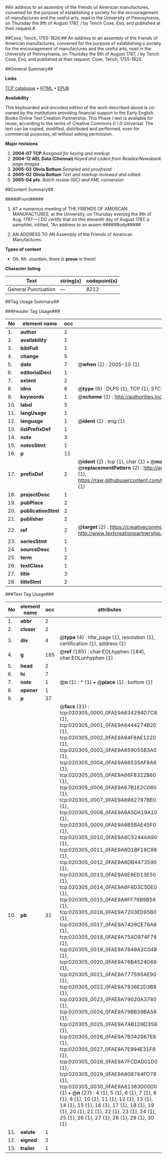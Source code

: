 #An address to an assembly of the friends of American manufactures, convened for the purpose of establishing a society for the encouragement of manufactures and the useful arts, read in the University of Pennsylvania, on Thursday the 9th of August 1787, / by Tench Coxe, Esq. and published at their request.#

##Coxe, Tench, 1755-1824.##
An address to an assembly of the friends of American manufactures, convened for the purpose of establishing a society for the encouragement of manufactures and the useful arts, read in the University of Pennsylvania, on Thursday the 9th of August 1787, / by Tench Coxe, Esq. and published at their request.
Coxe, Tench, 1755-1824.

##General Summary##

**Links**

[TCP catalogue](http://www.ota.ox.ac.uk/tcp/)  • 
[HTML](http://tei.it.ox.ac.uk/tcp/Texts-HTML/free/N15/N15881.html)  • 
[EPUB](http://tei.it.ox.ac.uk/tcp/Texts-EPUB/free/N15/N15881.epub)

**Availability**

This keyboarded and encoded edition of the
	       work described above is co-owned by the institutions
	       providing financial support to the Early English Books
	       Online Text Creation Partnership. This Phase I text is
	       available for reuse, according to the terms of Creative
	       Commons 0 1.0 Universal. The text can be copied,
	       modified, distributed and performed, even for
	       commercial purposes, all without asking permission.

**Major revisions**

1. __2004-07__ __TCP__ *Assigned for keying and markup*
1. __2004-12__ __AEL Data (Chennai)__ *Keyed and coded from Readex/Newsbank page images*
1. __2005-02__ __Olivia Bottum__ *Sampled and proofread*
1. __2005-02__ __Olivia Bottum__ *Text and markup reviewed and edited*
1. __2005-04__ __pfs.__ *Batch review (QC) and XML conversion*

##Content Summary##

#####Front#####

1. AT a numerous meeting of THE FRIENDS OF AMERICAN MANUFACTURES, at the University, on Thursday evening the 9th of Aug. 1787—
I DO certify that on this eleventh day of August 1787, a pamphlet, intitled, "An address to an assem
#####Body#####

1. AN ADDRESS TO AN Assembly of the Friends of American Manufactures.

**Types of content**

  * Oh, Mr. Jourdain, there is **prose** in there!

**Character listing**


|Text|string(s)|codepoint(s)|
|---|---|---|
|General Punctuation|—|8212|

##Tag Usage Summary##

###Header Tag Usage###

|No|element name|occ|attributes|
|---|---|---|---|
|1.|__author__|2||
|2.|__availability__|1||
|3.|__biblFull__|1||
|4.|__change__|5||
|5.|__date__|7| @__when__ (1) : 2005-10 (1)|
|6.|__editorialDecl__|1||
|7.|__extent__|2||
|8.|__idno__|6| @__type__ (6) : DLPS (1), TCP (1), STC (1), NOTIS (1), IMAGE-SET (1), EVANS-CITATION (1)|
|9.|__keywords__|1| @__scheme__ (1) : http://authorities.loc.gov/ (1)|
|10.|__label__|5||
|11.|__langUsage__|1||
|12.|__language__|1| @__ident__ (1) : eng (1)|
|13.|__listPrefixDef__|1||
|14.|__note__|3||
|15.|__notesStmt__|1||
|16.|__p__|11||
|17.|__prefixDef__|2| @__ident__ (2) : tcp (1), char (1)  •  @__matchPattern__ (2) : ([0-9\-]+):([0-9IVX]+) (1), (.+) (1)  •  @__replacementPattern__ (2) : http://eebo.chadwyck.com/downloadtiff?vid=$1&page=$2 (1), https://raw.githubusercontent.com/textcreationpartnership/Texts/master/tcpchars.xml#$1 (1)|
|18.|__projectDesc__|1||
|19.|__pubPlace__|2||
|20.|__publicationStmt__|2||
|21.|__publisher__|2||
|22.|__ref__|2| @__target__ (2) : https://creativecommons.org/publicdomain/zero/1.0/ (1), http://www.textcreationpartnership.org/docs/. (1)|
|23.|__seriesStmt__|1||
|24.|__sourceDesc__|1||
|25.|__term__|2||
|26.|__textClass__|1||
|27.|__title__|3||
|28.|__titleStmt__|2||


###Text Tag Usage###

|No|element name|occ|attributes|
|---|---|---|---|
|1.|__abbr__|2||
|2.|__closer__|2||
|3.|__div__|4| @__type__ (4) : title_page (1), resolution (1), certification (1), address (1)|
|4.|__g__|185| @__ref__ (185) : char:EOLhyphen (184), char:EOLunhyphen (1)|
|5.|__head__|2||
|6.|__hi__|7||
|7.|__note__|1| @__n__ (1) : * (1)  •  @__place__ (1) : bottom (1)|
|8.|__opener__|1||
|9.|__p__|37||
|10.|__pb__|31| @__facs__ (31) : tcp:020305_0000_0FAE9A634294D7C8 (1), tcp:020305_0001_0FAE9A6444274B20 (1), tcp:020305_0002_0FAE9A64F8AE1220 (1), tcp:020305_0003_0FAE9A659055B3A0 (1), tcp:020305_0004_0FAE9A66535AF8A8 (1), tcp:020305_0005_0FAE9A66F8322B60 (1), tcp:020305_0006_0FAE9A67B1E2C080 (1), tcp:020305_0007_0FAE9A6982797BE0 (1), tcp:020305_0008_0FAE9A6A5DA19A10 (1), tcp:020305_0009_0FAE9A6B5BAE45F0 (1), tcp:020305_0010_0FAE9A6C5244AA90 (1), tcp:020305_0011_0FAE9A6D1BF18C98 (1), tcp:020305_0012_0FAE9A6DB4473590 (1), tcp:020305_0013_0FAE9A6E8ED13E50 (1), tcp:020305_0014_0FAE9A6F4D3C5DE0 (1), tcp:020305_0015_0FAE9A6FF76B9B58 (1), tcp:020305_0016_0FAE9A7203ED95B0 (1), tcp:020305_0017_0FAE9A7426CE76A8 (1), tcp:020305_0018_0FAE9A75AD974F78 (1), tcp:020305_0019_0FAE9A7649A2C048 (1), tcp:020305_0020_0FAE9A76B4524D68 (1), tcp:020305_0021_0FAE9A777595AE90 (1), tcp:020305_0022_0FAE9A7836E2D3B8 (1), tcp:020305_0023_0FAE9A79020A3780 (1), tcp:020305_0024_0FAE9A79BB39BA58 (1), tcp:020305_0025_0FAE9A7AB1D9D358 (1), tcp:020305_0026_0FAE9A7B342987E8 (1), tcp:020305_0027_0FAE9A7E994E31F8 (1), tcp:020305_0028_0FAE9A7FCDAD01D0 (1), tcp:020305_0029_0FAE9A808764FD78 (1), tcp:020305_0030_0FAE9A81383D00D0 (1)  •  @__n__ (27) : 4 (1), 5 (1), 6 (1), 7 (1), 8 (1), 9 (1), 10 (1), 11 (1), 12 (1), 13 (1), 14 (1), 15 (1), 16 (1), 17 (1), 18 (1), 19 (1), 20 (1), 21 (1), 22 (1), 23 (1), 24 (1), 25 (1), 26 (1), 27 (1), 28 (1), 29 (1), 30 (1)|
|11.|__salute__|1||
|12.|__signed__|2||
|13.|__trailer__|1||
